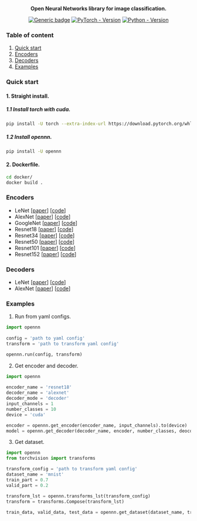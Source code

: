 <div align="center">

**Open Neural Networks library for image classification.**

[![Generic badge](https://img.shields.io/badge/License-MIT-<COLOR>.svg?style=for-the-badge)](https://github.com/Pe4enIks/OpeNN/LICENSE) 
[![PyTorch - Version](https://img.shields.io/badge/PYTORCH-1.4+-blue?style=for-the-badge&logo=pytorch)](https://pepy.tech/project/segmentation-models-pytorch) 
[![Python - Version](https://img.shields.io/badge/PYTHON-3.6+-blue?style=for-the-badge&logo=python&logoColor=white)](https://pepy.tech/project/segmentation-models-pytorch)

</div>

### Table of content
  1. [Quick start](#start)
  2. [Encoders](#encoders)
  3. [Decoders](#decoders)
  4. [Examples](#examples)

### Quick start <a name="start"></a>
#### 1. Straight install.
##### 1.1 Install torch with cuda.
```bash
pip install -U torch --extra-index-url https://download.pytorch.org/whl/cu113
```
##### 1.2 Install opennn.
```bash
pip install -U opennn
```
#### 2. Dockerfile.
```bash
cd docker/
docker build .
```
  
### Encoders <a name="encoders"></a>
- LeNet [[paper](http://vision.stanford.edu/cs598_spring07/papers/Lecun98.pdf)] [[code](opennn/encoders/lenet.py)]
- AlexNet [[paper](https://proceedings.neurips.cc/paper/2012/file/c399862d3b9d6b76c8436e924a68c45b-Paper.pdf)] [[code](opennn/encoders/alexnet.py)]
- GoogleNet [[paper](https://arxiv.org/pdf/1409.4842.pdf)] [[code](opennn/encoders/googlenet.py)]
- Resnet18 [[paper](https://arxiv.org/pdf/1512.03385.pdf)] [[code](opennn/encoders/resnet.py)]
- Resnet34 [[paper](https://arxiv.org/pdf/1512.03385.pdf)] [[code](opennn/encoders/resnet.py)]
- Resnet50 [[paper](https://arxiv.org/pdf/1512.03385.pdf)] [[code](opennn/encoders/resnet.py)]
- Resnet101 [[paper](https://arxiv.org/pdf/1512.03385.pdf)] [[code](opennn/encoders/resnet.py)]
- Resnet152 [[paper](https://arxiv.org/pdf/1512.03385.pdf)] [[code](opennn/encoders/resnet.py)]
  
### Decoders <a name="decoders"></a>
- LeNet [[paper](http://vision.stanford.edu/cs598_spring07/papers/Lecun98.pdf)] [[code](opennn/decoders/lenet.py)]
- AlexNet [[paper](https://proceedings.neurips.cc/paper/2012/file/c399862d3b9d6b76c8436e924a68c45b-Paper.pdf)] [[code](opennn/decoders/alexnet.py)]

### Examples <a name="examples"></a>
  
1. Run from yaml configs.
```python
import opennn
  
config = 'path to yaml config'
transform = 'path to transform yaml config'

opennn.run(config, transform)
```

2. Get encoder and decoder.
```python
import opennn
  
encoder_name = 'resnet18'
decoder_name = 'alexnet'
decoder_mode = 'decoder'
input_channels = 1
number_classes = 10
device = 'cuda'

encoder = opennn.get_encoder(encoder_name, input_channels).to(device)
model = opennn.get_decoder(decoder_name, encoder, number_classes, deocder_mode, device).to(device)
```
  
3. Get dataset.
```python
import opennn
from torchvision import transforms

transform_config = 'path to transform yaml config'
dataset_name = 'mnist'
train_part = 0.7
valid_part = 0.2

transform_lst = opennn.transforms_lst(transform_config)
transform = transforms.Compose(transform_lst)
  
train_data, valid_data, test_data = opennn.get_dataset(dataset_name, train_part, valid_part, transform)
```
